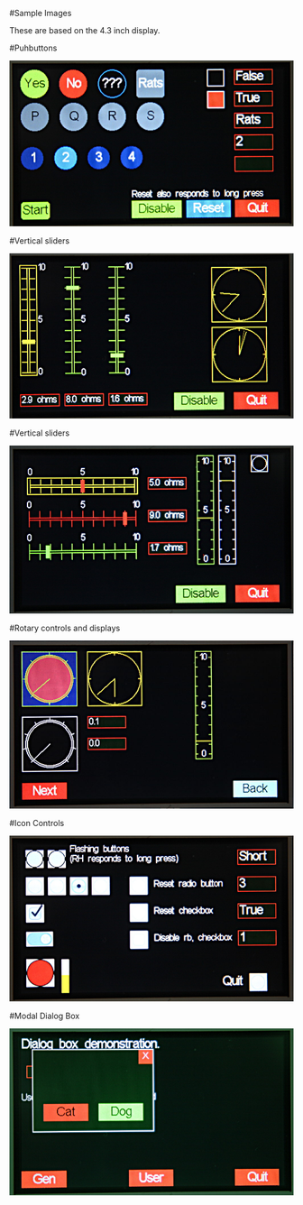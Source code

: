 #Sample Images

These are based on the 4.3 inch display.

#Puhbuttons

![Buttons](pictures/buttons.jpg)

#Vertical sliders

![Vertical sliders](pictures/vert_sliders2.jpg)

#Vertical sliders

![Horizontal sliders](pictures/horiz_slider.JPG)

#Rotary controls and displays

![Dials](pictures/dials.jpg)

#Icon Controls

![Icon Buttons](pictures/icon2.jpg)

#Modal Dialog Box

![Dialog box](pictures/dialog.jpg)

